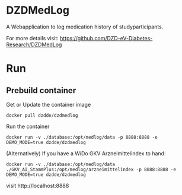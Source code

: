 # DZDMedLog

A Webapplication to log medication history of studyparticipants.

For more details visit: https://github.com/DZD-eV-Diabetes-Research/DZDMedLog

# Run

## Prebuild container

Get or Update the container image

`docker pull dzdde/dzdmedlog`

Run the container

`docker run -v ./database:/opt/medlog/data -p 8888:8888 -e DEMO_MODE=true dzdde/dzdmedlog`

(Alternatively) If you have a WiDo GKV Arzneimittelindex to hand:

`docker run -v ./database:/opt/medlog/data ./GKV_AI_StammPlus:/opt/medlog/arzneimittelindex -p 8888:8888 -e DEMO_MODE=true dzdde/dzdmedlog`

visit http://localhost:8888